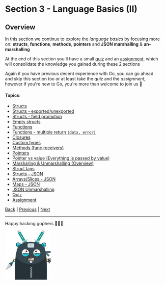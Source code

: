 # Section 3 - Language Basics (II)

## Overview

In this section we continue to explore the *language basics* by focusing
more on: **structs**, **functions**, **methods**, **pointers**
and **JSON marshalling** & **un-marshalling**

At the end of this section you'll have a small
[quiz](https://github.com/steevehook/udemy-go101/blob/master/section_3-language-basics-2/quiz)
and an [assignment](https://github.com/steevehook/udemy-go101/blob/master/section_3-language-basics-2/assignment),
which will consolidate the knowledge you gained during these 2 sections

Again if you have previous decent experience with Go, you can go ahead
and skip this section too or at least take the *quiz* and the *assignment*,
however if you're new to Go, you're more than welcome to join us 🤘

#### Topics:

- [Structs](https://github.com/steevehook/udemy-go101/blob/master/section_3-language-basics-2/structs)
- [Structs - exported/unexported](https://github.com/steevehook/udemy-go101/blob/master/section_3-language-basics-2/structs-exported-unexported)
- [Structs - field promotion](https://github.com/steevehook/udemy-go101/blob/master/section_3-language-basics-2/structs-field-promotion)
- [Empty structs](https://github.com/steevehook/udemy-go101/blob/master/section_3-language-basics-2/empty-structs)
- [Functions](https://github.com/steevehook/udemy-go101/blob/master/section_3-language-basics-2/functions)
- [Functions - multiple return `(data, error)`](https://github.com/steevehook/udemy-go101/blob/master/section_3-language-basics-2/functions-multiple-return)
- [Closures](https://github.com/steevehook/udemy-go101/blob/master/section_3-language-basics-2/closures)
- [Custom types](https://github.com/steevehook/udemy-go101/blob/master/section_3-language-basics-2/custom-types)
- [Methods (func receivers)](https://github.com/steevehook/udemy-go101/blob/master/section_3-language-basics-2/methods)
- [Pointers](https://github.com/steevehook/udemy-go101/blob/master/section_3-language-basics-2/pointers)
- [Pointer vs value (Everything is passed by value)](https://github.com/steevehook/udemy-go101/blob/master/section_3-language-basics-2/pointers-vs-value)
- [Marshalling & Unmarshalling (Overview)](https://github.com/steevehook/udemy-go101/blob/master/section_3-language-basics-2/marshalling-unmarshalling-overview)
- [Struct tags](https://github.com/steevehook/udemy-go101/blob/master/section_3-language-basics-2/struct-tags)
- [Structs - JSON](https://github.com/steevehook/udemy-go101/blob/master/section_3-language-basics-2/structs-json)
- [Arrays/Slices - JSON](https://github.com/steevehook/udemy-go101/blob/master/section_3-language-basics-2/arrays-slices-json)
- [Maps - JSON](https://github.com/steevehook/udemy-go101/blob/master/section_3-language-basics-2/maps-json)
- [JSON Unmarshalling](https://github.com/steevehook/udemy-go101/blob/master/section_3-language-basics-2/json-unmarshalling)
- [Quiz](https://github.com/steevehook/udemy-go101/blob/master/section_3-language-basics-2/quiz)
- [Assignment](https://github.com/steevehook/udemy-go101/blob/master/section_3-language-basics-2/assignment)

[Back](https://github.com/steevehook/udemy-go101) |
[Previous](https://github.com/steevehook/udemy-go101/blob/master/section_2-language-basics-1) |
[Next](https://github.com/steevehook/udemy-go101/blob/master/section_4-notes-cli-app)

---

Happy hacking gophers 🚀🚀🚀

<img src="https://github.com/steevehook/udemy-go101/raw/master/udemy-go101.svg?sanitize=true" width="150px"/>
